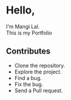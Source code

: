 # Hello,
I'm Mangi Lal. <br>
This is my Portfolio

## Contributes
* Clone the repository.
* Explore the project.
* Find a bug.
* Fix the bug.
* Send a Pull request.